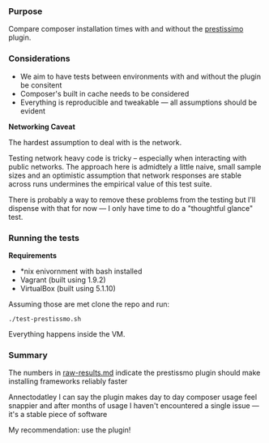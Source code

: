 ### Purpose

Compare composer installation times with and without the [prestissimo](https://github.com/hirak/prestissimo) plugin.

### Considerations

- We aim to have tests between environments with and without the plugin be consitent
- Composer's built in cache needs to be considered
- Everything is reproducible and tweakable — all assumptions should be evident

**Networking Caveat**

The hardest assumption to deal with is the network.

Testing network heavy code is tricky &ndash; especially when interacting with public networks. The approach here is admidtely 
a little naive, small sample sizes and an optimistic assumption that network responses are stable across runs undermines the 
empirical value of this test suite.

There is probably a way to remove these problems from the  testing but I'll dispense with that for now — I only have time to
do a "thoughtful glance" test.

### Running the tests

**Requirements**

- *nix enivornment with bash installed
- Vagrant (built using 1.9.2)
- VirtualBox (built using 5.1.10)

Assuming those are met clone the repo and run:

```
./test-prestissmo.sh
```

Everything happens inside the VM.

### Summary

The numbers in [raw-results.md](raw-results.md) indicate the prestissmo plugin should make installing frameworks reliably faster

Annectodatley I can say the plugin makes day to day composer usage feel snappier and after months of usage I haven't encountered a 
single issue — it's a stable piece of software

My recommendation: use the plugin!

